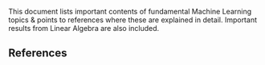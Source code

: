 This document lists important contents of fundamental Machine Learning topics & points to references where these are explained in detail. Important results from Linear Algebra are also included.

**References**
- 
